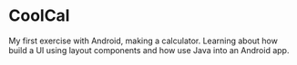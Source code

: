 # CoolCal
My first exercise with Android, making a calculator.
Learning about how build a UI using layout components and how use Java into an Android app.
